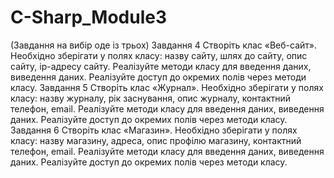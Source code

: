 # C-Sharp_Module3

(Завдання на вибір оде із трьох)
Завдання 4
Створіть клас «Веб-сайт». Необхідно зберігати у
полях класу: назву сайту, шлях до сайту, опис сайту,
ip-адресу сайту. Реалізуйте методи класу для введення
даних, виведення даних. Реалізуйте доступ до окремих
полів через методи класу.
Завдання 5
Створіть клас «Журнал». Необхідно зберігати у полях
класу: назву журналу, рік заснування, опис журналу,
контактний телефон, email. Реалізуйте методи класу для
введення даних, виведення даних. Реалізуйте доступ до
окремих полів через методи класу.
Завдання 6
Створіть клас «Магазин». Необхідно зберігати у полях
класу: назву магазину, адреса, опис профілю магазину,
контактний телефон, email. Реалізуйте методи класу для
введення даних, виведення даних. Реалізуйте доступ до
окремих полів через методи класу.
